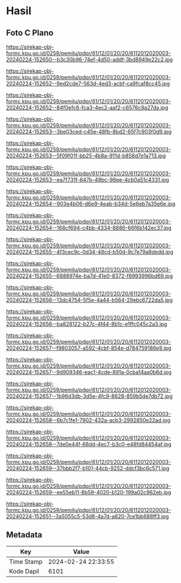 # Hasil

## Foto C Plano

https://sirekap-obj-formc.kpu.go.id/0259/pemilu/pdpr/61/12/01/20/20/6112012020003-20240224-152650--b3c30b96-74ef-4d50-addf-3bd8949e22c2.jpg

https://sirekap-obj-formc.kpu.go.id/0259/pemilu/pdpr/61/12/01/20/20/6112012020003-20240224-152652--9ed2cde7-563d-4ed3-acbf-ca9fcaf8cc45.jpg

https://sirekap-obj-formc.kpu.go.id/0259/pemilu/pdpr/61/12/01/20/20/6112012020003-20240224-152652--84f0efc6-fca3-4ec2-aaf2-c6576c9a27da.jpg

https://sirekap-obj-formc.kpu.go.id/0259/pemilu/pdpr/61/12/01/20/20/6112012020003-20240224-152653--3be03ced-c45e-48fb-8bd2-65f7c903f0d9.jpg

https://sirekap-obj-formc.kpu.go.id/0259/pemilu/pdpr/61/12/01/20/20/6112012020003-20240224-152653--5f09f01f-bb25-4b8a-911d-b858d7e1a713.jpg

https://sirekap-obj-formc.kpu.go.id/0259/pemilu/pdpr/61/12/01/20/20/6112012020003-20240224-152653--ea7f731f-847b-48bc-98ee-4cb0a51c4331.jpg

https://sirekap-obj-formc.kpu.go.id/0259/pemilu/pdpr/61/12/01/20/20/6112012020003-20240224-152654--903e4b06-d6e9-4eab-b34d-5e6eb7a35e6e.jpg

https://sirekap-obj-formc.kpu.go.id/0259/pemilu/pdpr/61/12/01/20/20/6112012020003-20240224-152654--168cf694-c4bb-4334-8886-66f6b142ec37.jpg

https://sirekap-obj-formc.kpu.go.id/0259/pemilu/pdpr/61/12/01/20/20/6112012020003-20240224-152655--4f3cec9c-0d34-48cd-b50d-9c7e79a8dedd.jpg

https://sirekap-obj-formc.kpu.go.id/0259/pemilu/pdpr/61/12/01/20/20/6112012020003-20240224-152655--6888974e-ba7d-41e0-8372-f8993996bd69.jpg

https://sirekap-obj-formc.kpu.go.id/0259/pemilu/pdpr/61/12/01/20/20/6112012020003-20240224-152656--13dc4754-5f5e-4a44-b564-29ebc6722da5.jpg

https://sirekap-obj-formc.kpu.go.id/0259/pemilu/pdpr/61/12/01/20/20/6112012020003-20240224-152656--ba828122-b27c-4f44-8b1c-e1ffc045c2a3.jpg

https://sirekap-obj-formc.kpu.go.id/0259/pemilu/pdpr/61/12/01/20/20/6112012020003-20240224-152657--f9803057-a592-4cbf-854e-d784759186e9.jpg

https://sirekap-obj-formc.kpu.go.id/0259/pemilu/pdpr/61/12/01/20/20/6112012020003-20240224-152657--9d909346-eac1-4cde-891a-0cba14aa0b6d.jpg

https://sirekap-obj-formc.kpu.go.id/0259/pemilu/pdpr/61/12/01/20/20/6112012020003-20240224-152657--1b96d3db-3d5e-4fc9-8628-859b5de7db72.jpg

https://sirekap-obj-formc.kpu.go.id/0259/pemilu/pdpr/61/12/01/20/20/6112012020003-20240224-152658--6b7c1fe1-7902-432a-acb3-2992850e22ad.jpg

https://sirekap-obj-formc.kpu.go.id/0259/pemilu/pdpr/61/12/01/20/20/6112012020003-20240224-152658--7de0e44f-68dd-4ec7-b3c0-e48fd84454af.jpg

https://sirekap-obj-formc.kpu.go.id/0259/pemilu/pdpr/61/12/01/20/20/6112012020003-20240224-152659--37bbb2f7-b101-44cb-9252-ddcf3bc6c571.jpg

https://sirekap-obj-formc.kpu.go.id/0259/pemilu/pdpr/61/12/01/20/20/6112012020003-20240224-152659--ee55eb11-8b59-4020-b120-199a02c962eb.jpg

https://sirekap-obj-formc.kpu.go.id/0259/pemilu/pdpr/61/12/01/20/20/6112012020003-20240224-152651--3a5055c5-53d8-4a7d-a620-7ce1bb688ff3.jpg


## Metadata

| Key        | Value               |
| ---------- | ------------------- |
| Time Stamp | 2024-02-24 22:33:55 |
| Kode Dapil | 6101                |



